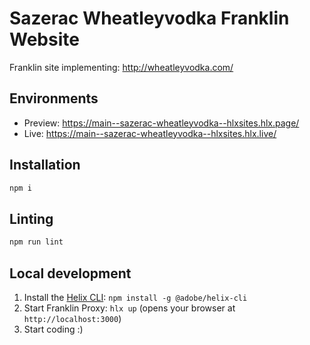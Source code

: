 # Sazerac Wheatleyvodka Franklin Website
Franklin site implementing: http://wheatleyvodka.com/

## Environments
- Preview: https://main--sazerac-wheatleyvodka--hlxsites.hlx.page/
- Live: https://main--sazerac-wheatleyvodka--hlxsites.hlx.live/

## Installation

```sh
npm i
```

## Linting

```sh
npm run lint
```

## Local development

1. Install the [Helix CLI](https://github.com/adobe/helix-cli): `npm install -g @adobe/helix-cli`
1. Start Franklin Proxy: `hlx up` (opens your browser at `http://localhost:3000`)
1. Start coding :)
